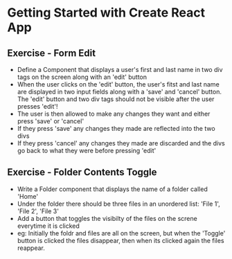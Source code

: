 # Getting Started with Create React App

## Exercise - Form Edit

- Define a Component that displays a user's first and last name in two div tags on the screen along with an 'edit' button
- When the user clicks on the 'edit' button, the user's fitst and last name are displayed in two input fields along with a 'save' and 'cancel' button. The 'edit' button and two div tags should not be visible after the user presses 'edit'!
- The user is then allowed to make any changes they want and either press 'save' or 'cancel'
- If they press 'save' any changes they made are reflected into the two divs
- If they press 'cancel' any changes they made are discarded and the divs go back to what they were before pressing 'edit'

## Exercise - Folder Contents Toggle

- Write a Folder component that displays the name of a folder called 'Home'
- Under the folder there should be three files in an unordered list: 'File 1', 'File 2', 'File 3'
- Add a button that toggles the visibilty of the files on the screne everytime it is clicked
- eg: Initially the foldr and files are all on the screen, but when the 'Toggle' button is clicked the files disappear, then when its clicked again the files reappear.
